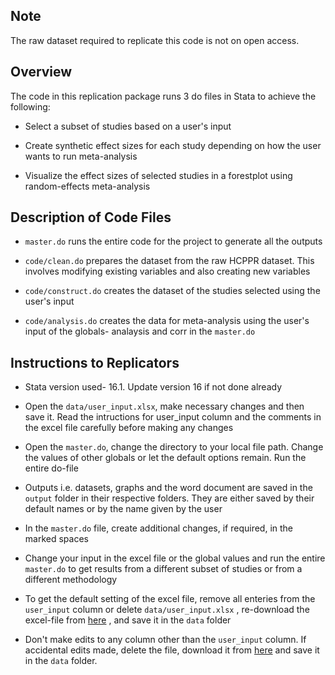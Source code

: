 ## Note

The raw dataset required to replicate this code is not on open access.


## Overview

The code in this replication package runs 3 do files in Stata to achieve the following:

* Select a subset of studies based on a user's input

* Create synthetic effect sizes for each study depending on how the user wants to run meta-analysis

* Visualize the effect sizes of selected studies in a forestplot using random-effects meta-analysis

## Description of Code Files

* ```master.do``` runs the entire code for the project to generate all the outputs

* ```code/clean.do``` prepares the dataset from the raw HCPPR dataset. This involves modifying existing variables and also creating new variables

* ```code/construct.do``` creates the dataset of the studies selected using the user's input

* ```code/analysis.do``` creates the data for meta-analysis using the user's input of the globals- analaysis and corr in the ```master.do```

## Instructions to Replicators
* Stata version used- 16.1. Update version 16 if not done already

* Open the ```data/user_input.xlsx```, make necessary changes and then save it. Read the intructions for user_input column and the comments in the excel file carefully before making any changes

* Open the ```master.do```, change the directory to your local file path. Change the values of other globals or let the default options remain. Run the entire do-file

* Outputs i.e. datasets, graphs and the word document are saved in the ```output``` folder in their respective folders. They are either saved by their default names or by the name given by the user

* In the ```master.do``` file, create additional changes, if required, in the marked spaces

* Change your input in the excel file or the global values and run the entire ```master.do``` to get results from a different subset of studies or from a different methodology

* To get the default setting of the excel file, remove all enteries from the ```user_input``` column or delete ```data/user_input.xlsx``` , re-download the excel-file from [here](https://github.com/ruchikabhatia96/CDC_SR) , and save it in the ```data``` folder

* Don't make edits to any column other than the ```user_input``` column. If accidental edits made, delete the file, download it from [here](https://github.com/ruchikabhatia96/CDC_SR) and save it in the ```data``` folder.
